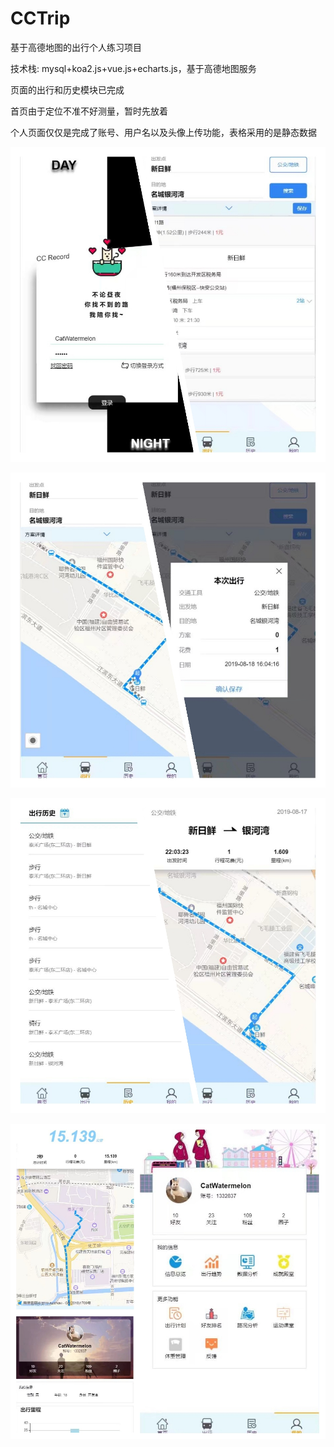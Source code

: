 # CCTrip
基于高德地图的出行个人练习项目

技术栈: mysql+koa2.js+vue.js+echarts.js，基于高德地图服务  


页面的出行和历史模块已完成

首页由于定位不准不好测量，暂时先放着

个人页面仅仅是完成了账号、用户名以及头像上传功能，表格采用的是静态数据


![image](https://github.com/catwatermelon/imageRepository/blob/master/images/CCTrip1.jpg)


![image](https://github.com/catwatermelon/imageRepository/blob/master/images/CCTrip2.jpg)


![image](https://github.com/catwatermelon/imageRepository/blob/master/images/CCTrip3.jpg)


![image](https://github.com/catwatermelon/imageRepository/blob/master/images/CCTrip4.jpg)
